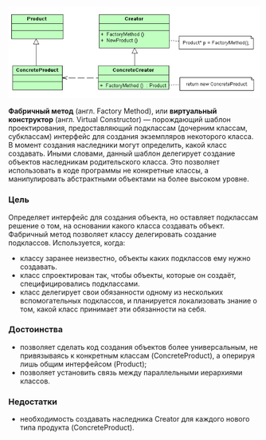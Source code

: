 ![FactoryMethodPattern.png](https://github.com/Dmitry-Peskov/Patterns/blob/main/img/FactoryMethodPattern.png)

**Фабричный метод** (англ. Factory Method), или **виртуальный конструктор** (англ. Virtual Constructor) — 
порождающий шаблон проектирования, предоставляющий подклассам (дочерним классам, субклассам) интерфейс 
для создания экземпляров некоторого класса. В момент создания наследники могут определить, какой класс 
создавать. Иными словами, данный шаблон делегирует создание объектов наследникам родительского класса. 
Это позволяет использовать в коде программы не конкретные классы, а манипулировать абстрактными объектами 
на более высоком уровне.  

### Цель
Определяет интерфейс для создания объекта, но оставляет подклассам решение о том, на основании какого класса создавать объект. Фабричный метод позволяет классу делегировать создание подклассов. Используется, когда:

 - классу заранее неизвестно, объекты каких подклассов ему нужно создавать.
 - класс спроектирован так, чтобы объекты, которые он создаёт, специфицировались подклассами.
 - класс делегирует свои обязанности одному из нескольких вспомогательных подклассов, и планируется локализовать знание о том, какой класс принимает эти обязанности на себя.

### Достоинства
 - позволяет сделать код создания объектов более универсальным, не привязываясь к конкретным классам (ConcreteProduct), а оперируя лишь общим интерфейсом (Product);
 - позволяет установить связь между параллельными иерархиями классов.

### Недостатки
 - необходимость создавать наследника Creator для каждого нового типа продукта (ConcreteProduct).

